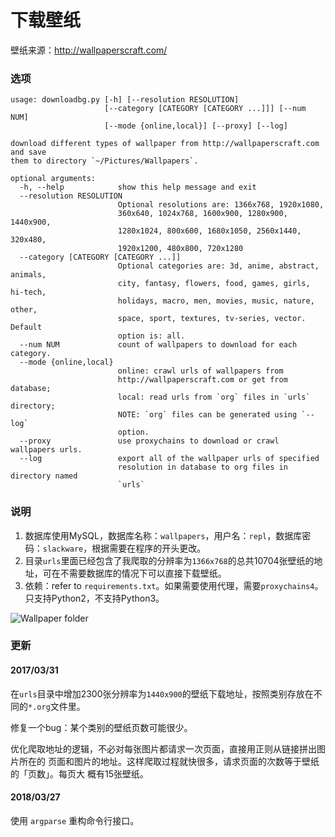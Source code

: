 下载壁纸
==========

壁纸来源：http://wallpaperscraft.com/

### 选项

``` shell
usage: downloadbg.py [-h] [--resolution RESOLUTION]
                     [--category [CATEGORY [CATEGORY ...]]] [--num NUM]
                     [--mode {online,local}] [--proxy] [--log]

download different types of wallpaper from http://wallpaperscraft.com and save
them to directory `~/Pictures/Wallpapers`.

optional arguments:
  -h, --help            show this help message and exit
  --resolution RESOLUTION
                        Optional resolutions are: 1366x768, 1920x1080,
                        360x640, 1024x768, 1600x900, 1280x900, 1440x900,
                        1280x1024, 800x600, 1680x1050, 2560x1440, 320x480,
                        1920x1200, 480x800, 720x1280
  --category [CATEGORY [CATEGORY ...]]
                        Optional categories are: 3d, anime, abstract, animals,
                        city, fantasy, flowers, food, games, girls, hi-tech,
                        holidays, macro, men, movies, music, nature, other,
                        space, sport, textures, tv-series, vector. Default
                        option is: all.
  --num NUM             count of wallpapers to download for each category.
  --mode {online,local}
                        online: crawl urls of wallpapers from
                        http://wallpaperscraft.com or get from database;
                        local: read urls from `org` files in `urls` directory;
                        NOTE: `org` files can be generated using `--log`
                        option.
  --proxy               use proxychains to download or crawl wallpapers urls.
  --log                 export all of the wallpaper urls of specified
                        resolution in database to org files in directory named
                        `urls`
```

### 说明

1. 数据库使用MySQL，数据库名称：`wallpapers`，用户名：`repl`，数据库密码：`slackware`，根据需要在程序的开头更改。
2. 目录`urls`里面已经包含了我爬取的分辨率为`1366x768`的总共10704张壁纸的地址，可在不需要数据库的情况下可以直接下载壁纸。
3. 依赖：refer to `requirements.txt`。如果需要使用代理，需要`proxychains4`。只支持Python2，不支持Python3。

![Wallpaper folder](http://wstaw.org/m/2017/03/17/plasma-desktopqj1799.png)

### 更新

#### 2017/03/31

在`urls`目录中增加2300张分辨率为`1440x900`的壁纸下载地址，按照类别存放在不同的`*.org`文件里。

修复一个bug：某个类别的壁纸页数可能很少。

优化爬取地址的逻辑，不必对每张图片都请求一次页面，直接用正则从链接拼出图片所在的
页面和图片的地址。这样爬取过程就快很多，请求页面的次数等于壁纸的「页数」。每页大
概有15张壁纸。

#### 2018/03/27

使用 `argparse` 重构命令行接口。
